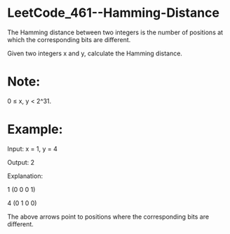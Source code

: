 # LeetCode_461--Hamming-Distance

The Hamming distance between two integers is the number of positions at which the corresponding bits are different.

Given two integers x and y, calculate the Hamming distance.

# Note:

0 ≤ x, y < 2^31.

# Example:

Input: x = 1, y = 4

Output: 2

Explanation:

1   (0 0 0 1)

4   (0 1 0 0)

The above arrows point to positions where the corresponding bits are different.
